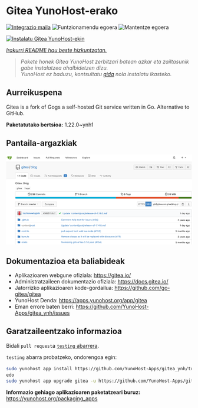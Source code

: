 <!--
Ohart ongi: README hau automatikoki sortu da <https://github.com/YunoHost/apps/tree/master/tools/readme_generator>ri esker
EZ editatu eskuz.
-->

# Gitea YunoHost-erako

[![Integrazio maila](https://dash.yunohost.org/integration/gitea.svg)](https://ci-apps.yunohost.org/ci/apps/gitea/) ![Funtzionamendu egoera](https://ci-apps.yunohost.org/ci/badges/gitea.status.svg) ![Mantentze egoera](https://ci-apps.yunohost.org/ci/badges/gitea.maintain.svg)

[![Instalatu Gitea YunoHost-ekin](https://install-app.yunohost.org/install-with-yunohost.svg)](https://install-app.yunohost.org/?app=gitea)

*[Irakurri README hau beste hizkuntzatan.](./ALL_README.md)*

> *Pakete honek Gitea YunoHost zerbitzari batean azkar eta zailtasunik gabe instalatzea ahalbidetzen dizu.*  
> *YunoHost ez baduzu, kontsultatu [gida](https://yunohost.org/install) nola instalatu ikasteko.*

## Aurreikuspena

Gitea is a fork of Gogs a self-hosted Git service written in Go. Alternative to GitHub.


**Paketatutako bertsioa:** 1.22.0~ynh1

## Pantaila-argazkiak

![Gitea(r)en pantaila-argazkia](./doc/screenshots/screenshot.png)

## Dokumentazioa eta baliabideak

- Aplikazioaren webgune ofiziala: <https://gitea.io/>
- Administratzaileen dokumentazio ofiziala: <https://docs.gitea.io/>
- Jatorrizko aplikazioaren kode-gordailua: <https://github.com/go-gitea/gitea>
- YunoHost Denda: <https://apps.yunohost.org/app/gitea>
- Eman errore baten berri: <https://github.com/YunoHost-Apps/gitea_ynh/issues>

## Garatzaileentzako informazioa

Bidali `pull request`a [`testing` abarrera](https://github.com/YunoHost-Apps/gitea_ynh/tree/testing).

`testing` abarra probatzeko, ondorengoa egin:

```bash
sudo yunohost app install https://github.com/YunoHost-Apps/gitea_ynh/tree/testing --debug
edo
sudo yunohost app upgrade gitea -u https://github.com/YunoHost-Apps/gitea_ynh/tree/testing --debug
```

**Informazio gehiago aplikazioaren paketatzeari buruz:** <https://yunohost.org/packaging_apps>

